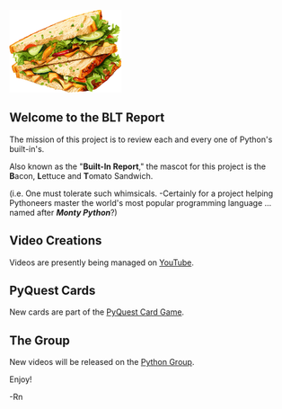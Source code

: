 ![The BLT Report](https://github.com/Python3-Training/The-Built-In-Report/blob/main/sandwich.png "The Built-In Report")

## Welcome to the BLT Report

The mission of this project is to review each and every one of Python's built-in's.

Also known as the "**Built-In Report**," the mascot for this project is the **B**acon, **L**ettuce and **T**omato Sandwich. 

(i.e. One must tolerate such whimsicals. -Certainly for a project helping Pythoneers master the world's most popular programming language ... named after ***Monty Python***?)

## Video Creations

Videos are presently being managed on [YouTube](https://www.youtube.com/playlist?list=PLItP5KoawLqk4RWEhEVmVxBfwmSmayWFk).

## PyQuest Cards

New cards are part of the [PyQuest Card Game](https://github.com/Python3-Training/PyQuest/tree/main/CardGame).

## The Group

New videos will be released on the [Python Group](https://www.facebook.com/groups/nagyspythontraining).

Enjoy!

-Rn



